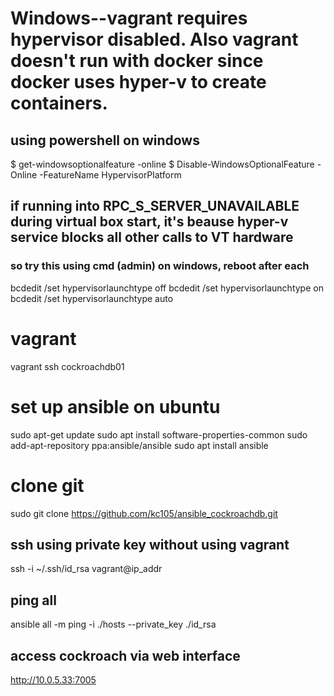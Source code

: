 # Windows--vagrant requires hypervisor disabled. Also vagrant doesn't run with docker since docker uses hyper-v to create containers.

## using powershell on windows
$ get-windowsoptionalfeature -online
$ Disable-WindowsOptionalFeature -Online -FeatureName HypervisorPlatform
## if running into RPC_S_SERVER_UNAVAILABLE during virtual box start, it's beause hyper-v service blocks all other calls to VT hardware
### so try this using cmd (admin) on windows, reboot after each
bcdedit /set hypervisorlaunchtype off
bcdedit /set hypervisorlaunchtype on
bcdedit /set hypervisorlaunchtype auto


# vagrant
vagrant ssh cockroachdb01

# set up ansible on ubuntu
sudo apt-get update
sudo apt install software-properties-common
sudo add-apt-repository ppa:ansible/ansible
sudo apt install ansible

# clone git
sudo git clone https://github.com/kc105/ansible_cockroachdb.git

## ssh using private key without using vagrant
ssh -i ~/.ssh/id_rsa vagrant@ip_addr

## ping all
ansible all -m ping -i ./hosts --private_key ./id_rsa

## access cockroach via web interface
http://10.0.5.33:7005